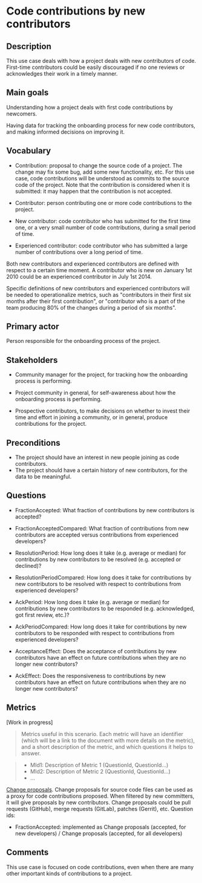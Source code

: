 # Code contributions by new contributors

## Description

This use case deals with how a project deals with new contributors of code.
First-time contributors could be easily discouraged if no one reviews or acknowledges
their work in a timely manner.

## Main goals

Understanding how a project deals with first code contributions by newcomers.

Having data for tracking the onboarding process for new code contributors,
and making informed decisions on improving it.

## Vocabulary

* Contribution: proposal to change the source code of a project.
The change may fix some bug, add some new functionality, etc.
For this use case, code contributions will be understood as
commits to the source code of the project.
Note that the contribution is considered when it is submitted:
it may happen that the contribution is not accepted.

* Contributor: person contributing one or more code contributions to the project.

* New contributor: code contributor who has submitted for the first time one,
or a very small number of code contributions, during a small period of time.

* Experienced contributor: code contributor who has submitted a large number of contributions
over a long period of time.

Both new contributors and experienced contributors are defined
with respect to a certain time moment. A contributor who is new on January 1st 2010
could be an experienced contributor in July 1st 2014.

Specific definitions of new contributors and experienced contributors
will be needed to operationalize metrics, such as "contributors in their first six months after their first contribution",
or "contributor who is a part of the team producing 80% of the changes during a period of six months".

## Primary actor

Person responsible for the onboarding process of the project.

## Stakeholders

* Community manager for the project, for tracking how the onboarding process is performing.

* Project community in general, for self-awareness about how the onboarding
process is performing.

* Prospective contributors, to make decisions on whether to
invest their time and effort in joining a community,
or in general, produce contributions for the project.

## Preconditions

* The project should have an interest in new people joining as code contributors.
* The project should have a certain history of new contributors,
for the data to be meaningful.

## Questions

* FractionAccepted:
What fraction of contributions by new contributors is accepted?

* FractionAcceptedCompared:
What fraction of contributions from new contributors are accepted versus contributions from experienced developers?

* ResolutionPeriod:
How long does it take (e.g. average or median) for contributions by new contributors to be resolved (e.g. accepted or declined)?
    
* ResolutionPeriodCompared:
How long does it take for contributions by new contributors to be resolved
with respect to contributions from experienced developers?

* AckPeriod: 
How long does it take (e.g. average or median) for contributions by new contributors to be responded (e.g. acknowledged, got first review, etc.)?

* AckPeriodCompared:
How long does it take for contributions by new contributors to be responded
with respect to contributions from experienced developers?

* AcceptanceEffect:
Does the acceptance of contributions by new contributors have an effect
on future contributions when they are no longer new contributors?

* AckEffect:
Does the responsiveness to contributions by new contributors have an effect
on future contributions when they are no longer new contributors?

## Metrics

\[Work in progress\]

> Metrics useful in this scenario.
> Each metric will have an identifier (which will be a link
> to the document with more details on the metric), and a short
> description of the metric, and which questions it helps to answer.

> * MId1: Description of Metric 1 (QuestionId, QuestionId...)
> * MId2: Description of Metric 2 (QuestionId, QuestionId...)
> * ...

[Change proposals](TODO).
Change proposals for source code files can be used as a proxy for code contributions proposed.
When filtered by new committers, it will give proposals by new contributors.
Change proposals could be pull requests (GitHub), merge requests (GitLab), patches (Gerrit), etc.
Question ids:
* FractionAccepted: implemented as
Change proposals (accepted, for new developers) / Change proposals (accepted, for all developers)



## Comments

This use case is focused on code contributions,
even when there are many other important kinds of contributions
to a project.
